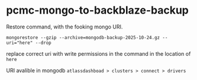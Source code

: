 # pcmc-mongo-to-backblaze-backup

Restore command, with the fooking mongo URI.
```shell
mongorestore --gzip --archive=mongodb-backup-2025-10-24.gz --uri="here" --drop
```

replace correct uri with write permissions in the command in the location of `here` 

URI avalible in mongodb `atlassdashboad > clusters > connect > drivers`
